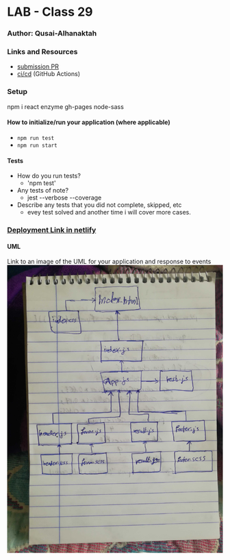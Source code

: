 # LAB - Class 29

### Author: Qusai-Alhanaktah

### Links and Resources

- [submission PR](https://github.com/401-advanced-javascript-qusaiAlhanaktah/lab-29/pull/1)
- [ci/cd](https://github.com/401-advanced-javascript-qusaiAlhanaktah/lab-29/actions) (GitHub Actions)

### Setup
npm i react enzyme gh-pages node-sass

#### How to initialize/run your application (where applicable)

- `npm run test`
- `npm run start`

#### Tests

- How do you run tests?
     - 'npm test'
- Any tests of note?
     - jest --verbose --coverage
- Describe any tests that you did not complete, skipped, etc
     - evey test solved and another time i will cover more cases.

### [Deployment Link in netlify](https://zen-blackwell-be17ec.netlify.com)

#### UML
Link to an image of the UML for your application and response to events
![White-Board](assets/IMG_20200229_130329.jpg)
